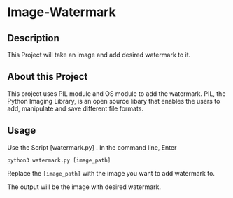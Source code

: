 # Image-Watermark

## Description

This Project will take an image and add desired watermark to it.

## About this Project

This project uses PIL module and OS module to add the watermark. PIL, the Python Imaging Library, is an open source libary that enables the users to add, manipulate and save different file formats.

## Usage

Use the Script [watermark.py] . In the command line, Enter

`python3 watermark.py [image_path]`

Replace the `[image_path]` with the image you want to add watermark to.

The output will be the image with desired watermark.

